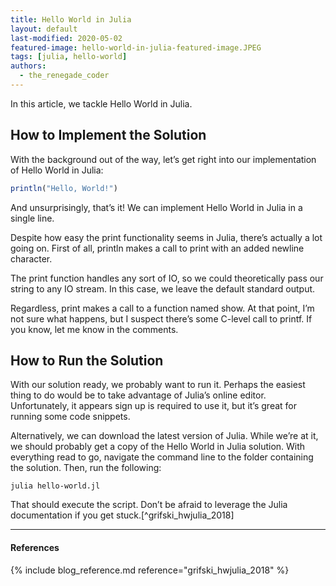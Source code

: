 ```yaml
---
title: Hello World in Julia
layout: default
last-modified: 2020-05-02
featured-image: hello-world-in-julia-featured-image.JPEG
tags: [julia, hello-world]
authors:
  - the_renegade_coder
---
```


In this article, we tackle Hello World in Julia.

## How to Implement the Solution

With the background out of the way, let’s get right into our 
implementation of Hello World in Julia:

```julia
println("Hello, World!")
```

And unsurprisingly, that’s it! We can implement Hello World 
in Julia in a single line.

Despite how easy the print functionality seems in Julia, there’s 
actually a lot going on. First of all, println makes a call to 
print with an added newline character.

The print function handles any sort of IO, so we could theoretically 
pass our string to any IO stream. In this case, we leave the default 
standard output.

Regardless, print makes a call to a function named show. At that 
point, I’m not sure what happens, but I suspect there’s some C-level 
call to printf. If you know, let me know in the comments.

## How to Run the Solution

With our solution ready, we probably want to run it. Perhaps the easiest 
thing to do would be to take advantage of Julia’s online editor. 
Unfortunately, it appears sign up is required to use it, but it’s great 
for running some code snippets.

Alternatively, we can download the latest version of Julia. While we’re 
at it, we should probably get a copy of the Hello World in Julia solution. 
With everything read to go, navigate the command line to the folder 
containing the solution. Then, run the following:

```shell
julia hello-world.jl
```

That should execute the script. Don’t be afraid to leverage the Julia 
documentation if you get stuck.[^grifski_hwjulia_2018]

---

#### References

{% include blog_reference.md reference="grifski_hwjulia_2018" %}
